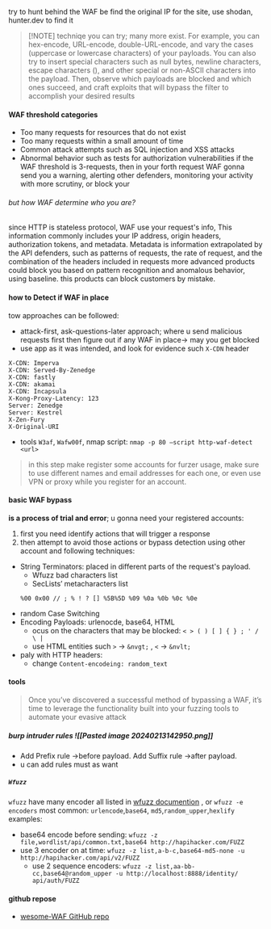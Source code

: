 try to hunt behind the WAF be find the original IP for the site, use shodan, hunter.dev to find it 

> [!NOTE] techniqe
> you can try; many more exist. For example, you can hex-encode, URL-encode, double-URL-encode, and vary the cases (uppercase or lowercase characters) of your payloads. You can also try to insert special characters such as null bytes, newline characters, escape characters (\), and other special or non-ASCII characters into the payload. Then, observe which payloads are blocked and which ones succeed, and craft exploits that will bypass the filter to accomplish your desired results

#### WAF threshold categories 
- Too many requests for resources that do not exist 
- Too many requests within a small amount of time 
- Common attack attempts such as SQL injection and XSS attacks 
- Abnormal behavior such as tests for authorization vulnerabilities
if the WAF threshold is 3-requests, then in your forth request WAF gonna send you a warning, alerting other defenders, monitoring your activity with more scrutiny, or block your
###### but how WAF determine who you are?
since HTTP is stateless protocol, WAF use your request's info, This information commonly includes your IP address, origin headers, authorization tokens, and metadata. Metadata is information extrapolated by the API defenders, such as patterns of requests, the rate of request, and the combination of the headers included in requests
more advanced products could block you based on pattern recognition and anomalous behavior, using baseline. this products can block customers by mistake.

#### how to Detect if WAF in place
tow approaches can be followed:
- attack-first, ask-questions-later approach; where u send malicious requests first then figure out if any WAF in place->   may you get blocked 
- use app as it was intended, and look for evidence such `X-CDN` header 
```header
X-CDN: Imperva 
X-CDN: Served-By-Zenedge 
X-CDN: fastly 
X-CDN: akamai 
X-CDN: Incapsula 
X-Kong-Proxy-Latency: 123 
Server: Zenedge 
Server: Kestrel 
X-Zen-Fury 
X-Original-URI
```
- tools `W3af`, `Wafw00f`, nmap script: `nmap -p 80 –script http-waf-detect <url>`
> in this step make register some accounts for furzer usage,  make sure to use different names and email addresses for each one, or even use VPN or proxy while you register for an account. 
#### basic WAF bypass
**is a process of trial and error**; u gonna need your registered accounts:
1. first you need identify actions that will trigger a response 
2. then attempt to avoid those actions or bypass detection using other account and following techniques: 
- String Terminators: placed in different parts of the request's payload. 
	- Wfuzz bad characters list
	- SecLists’ metacharacters list
	```list
	%00 0x00 // ; % ! ? [] %5B%5D %09 %0a %0b %0c %0e
	```
- random Case Switching
- Encoding Payloads: urlenocde, base64, HTML
	- ocus on the characters that may be blocked: `< > ( ) [ ] { } ; ' / \ |` 
	- use HTML entities such `>` -> `&nvgt;`  , `<` -> `&nvlt;`
- paly with HTTP headers: 
	- change `Content-encodeing: random_text`

#### tools
>Once you’ve discovered a successful method of bypassing a WAF, it’s time to leverage the functionality built into your fuzzing tools to automate your evasive attack
##### burp intruder rules ![[Pasted image 20240213142950.png]]
- Add Prefix rule ->before payload.  Add Suffix rule ->after payload. 
- u can add rules must as want 

##### `Wfuzz`
`wfuzz` have many encoder all listed in [wfuzz documention](https://wfuzz.readthedocs.io) , or `wfuzz -e encoders` 
most common: `urlencode`,`base64`, `md5`,`random_upper`,`hexlify` 
examples: 
- base64 encode before sending:
   `wfuzz -z file,wordlist/api/common.txt,base64 http://hapihacker.com/FUZZ`
- use 3 encoder on at time:
  `wfuzz -z list,a-b-c,base64-md5-none -u http://hapihacker.com/api/v2/FUZZ`
   - use 2 sequence encoders:
 `wfuzz -z list,aa-bb-cc,base64@random_upper -u http://localhost:8888/identity/ api/auth/FUZZ`

#### github repose
- [wesome-WAF GitHub repo](https://github.com/0xInfection/Awesome-WAF)